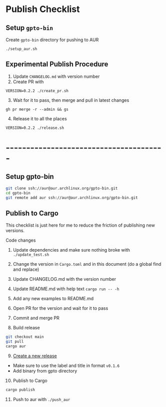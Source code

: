 # Publish Checklist

## Setup `gpto-bin`

Create `gpto-bin` directory for pushing to AUR

```fish
./setup_aur.sh
```

## Experimental Publish Procedure

1. Update `CHANGELOG.md` with version number
2. Create PR with

```fish
VERSION=0.2.2 ./create_pr.sh
```

3. Wait for it to pass, then merge and pull in latest changes

```fish
gh pr merge -r --admin && gs
```

4. Release it to all the places

```fish
VERSION=0.2.2 ./release.sh
```

# ---------------------------------------

## Setup gpto-bin

```bash
git clone ssh://aur@aur.archlinux.org/gpto-bin.git
cd gpto-bin
git remote add aur ssh://aur@aur.archlinux.org/gpto-bin.git
```

## Publish to Cargo

This checklist is just here for me to reduce the friction of publishing new versions.

Code changes

1. Update dependencies and make sure nothing broke with `./update_test.sh`
2. Change the version in `Cargo.toml` and in this document (do a global find and replace)
3. Update CHANGELOG.md with the version number
4. Update README.md with help text `cargo run -- -h`
5. Add any new examples to README.md
6. Open PR for the version and wait for it to pass
7. Commit and merge PR

8. Build release

```bash
git checkout main
git pull
cargo aur
```

9. [Create a new release](https://github.com/alanvardy/gpto/releases/new)

- Make sure to use the label and title in format `v0.1.6`
- Add binary from gpto directory

10. Publish to Cargo

```bash
cargo publish
```

11. Push to aur with `./push_aur`
